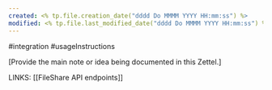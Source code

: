 ```yaml
---
created: <% tp.file.creation_date("dddd Do MMMM YYYY HH:mm:ss") %>
modified: <% tp.file.last_modified_date("dddd Do MMMM YYYY HH:mm:ss") %>
---
```

#integration #usageInstructions 

[Provide the main note or idea being documented in this Zettel.]

LINKS:
[[FileShare API endpoints]]